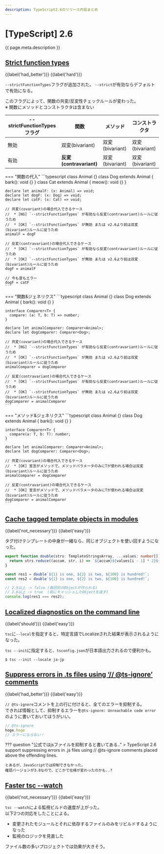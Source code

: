 ```yaml
---
description: TypeScript2.6のリリース内容まとめ
---
```


# [TypeScript] 2.6

{{ page.meta.description }}


## [Strict function types]

[Strict function types]: https://www.typescriptlang.org/docs/handbook/release-notes/typescript-2-6.html#strict-function-types

{{label('had_better')}} {{label('hard')}}

`--strictFunctionTypes`フラグが追加された。
`--strict`が有効ならデフォルトで有効になる。

このフラグによって、関数の共変/反変性チェックルールが変わった。  
※ 関数にメソッドとコンストラクタは含まない

| --strictFunctionTypes フラグ | 関数                    | メソッド        | コンストラクタ  |
| ------------------------------ | ----------------------- | --------------- | --------------- |
| 無効                           | 双変(bivariant)         | 双変(bivariant) | 双変(bivariant) |
| 有効                           | **反変(contravariant)** | 双変(bivariant) | 双変(bivariant) |

=== "関数の代入"
    ```typescript
    class Animal {}
    class Dog extends Animal {
        bark(): void {}
    }
    class Cat extends Animal {
        meow(): void {}
    }

    declare let animalF: (x: Animal) => void;
    declare let dogF: (x: Dog) => void;
    declare let catF: (x: Cat) => void;

    // 共変(covariant)の場合代入できるケース
    //  * [NG] `--strictFunctionTypes` が有効なら反変(contravariant)ルールに従うため
    //  * [OK] `--strictFunctionTypes` が無効 または v2.6より前は双変(bivariant)ルールに従うため
    animalF = dogF
    
    // 反変(contravariant)の場合代入できるケース
    //  * [OK] `--strictFunctionTypes` が有効なら反変(contravariant)ルールに従うため
    //  * [OK] `--strictFunctionTypes` が無効 または v2.6より前は双変(bivariant)ルールに従うため
    dogF = animalF
    
    // 今も昔もエラー
    dogF = catF
    ```

=== "関数&ジェネリクス"
    ```typescript
    class Animal {}
    class Dog extends Animal {
      bark(): void {}
    }

    interface Comparer<T> {
      compare: (a: T, b: T) => number;
    }

    declare let animalComparer: Comparer<Animal>;
    declare let dogComparer: Comparer<Dog>;

    // 共変(covariant)の場合代入できるケース
    //  * [NG] `--strictFunctionTypes` が有効なら反変(contravariant)ルールに従うため
    //  * [OK] `--strictFunctionTypes` が無効 または v2.6より前は双変(bivariant)ルールに従うため
    animalComparer = dogComparer

    // 反変(contravariant)の場合代入できるケース
    //  * [OK] `--strictFunctionTypes` が有効なら反変(contravariant)ルールに従うため
    //  * [OK] `--strictFunctionTypes` が無効 または v2.6より前は双変(bivariant)ルールに従うため
    dogComparer = animalComparer
    ```

=== "メソッド&ジェネリクス"
    ```typescript
    class Animal {}
    class Dog extends Animal {
      bark(): void {}
    }

    interface Comparer<T> {
      compare(a: T, b: T): number;
    }

    declare let animalComparer: Comparer<Animal>;
    declare let dogComparer: Comparer<Dog>;

    // 共変(covariant)の場合代入できるケース
    //  * [OK] 宣言がメソッドで、メソッドパラメータのみにTが使われる場合は双変(bivariant)ルールに従うため
    animalComparer = dogComparer

    // 反変(contravariant)の場合代入できるケース
    //  * [OK] 宣言がメソッドで、メソッドパラメータのみにTが使われる場合は双変(bivariant)ルールに従うため
    dogComparer = animalComparer
    ```


## [Cache tagged template objects in modules]

[Cache tagged template objects in modules]: https://www.typescriptlang.org/docs/handbook/release-notes/typescript-2-6.html#cache-tagged-template-objects-in-modules

{{label('not_necessary')}} {{label('easy')}}

タグ付けテンプレートの中身が一緒なら、同じオブジェクトを使い回すようになった。

```typescript
export function double(strs: TemplateStringsArray, ...values: number[]) {
  return strs.reduce((accum, str, i) => `${accum}${values[i - 1] * 2}${str}`);
}

const res1 = double`${1} is one, ${2} is two, ${100} is hundred!`;
const res2 = double`${1} is one, ${2} is two, ${100} is hundred!`;

// 2.5以上 -> false (毎回別のObjectが作られる)
// 2.6以上 -> true  (前にキャッシュしたObjectを返す)
console.log(res1 === res2);
```


## [Localized diagnostics on the command line]

[Localized diagnostics on the command line]: https://www.typescriptlang.org/docs/handbook/release-notes/typescript-2-6.html#localized-diagnostics-on-the-command-line

{{label('should')}} {{label('easy')}}

`tsc`に`--local`を指定すると、特定言語でLocalizeされた結果が表示されるようになった。

`tsc --init`に指定すると、`tsconfig.json`が日本語出力されるので便利かも。

```
$ tsc --init --locale ja-jp
```


## [Suppress errors in .ts files using ‘// @ts-ignore’ comments]

[Suppress errors in .ts files using ‘// @ts-ignore’ comments]: https://www.typescriptlang.org/docs/handbook/release-notes/typescript-2-6.html#suppress-errors-in-ts-files-using--ts-ignore-comments

{{label('had_better')}} {{label('easy')}}

`// @ts-ignore`コメントを上の行に付けると、全てのエラーを抑制する。  
できれば情報として、抑制するエラーを`@ts-ignore: Unreachable code error`のように書いておいてほうがいい。

```typescript
// @ts-ignore
hoge.hoge
// エラーにならない！
```

??? question "公式ではjsファイルを抑制すると書いてある.."
    > TypeScript 2.6 support suppressing errors in .js files using // @ts-ignore comments placed above the offending lines.
    
    とあるが、JavaScriptでは抑制できなかった。  
    確認バージョンが3.8なので、どこかで仕様が変わったのかも..?
    


## [Faster tsc --watch]

[Faster tsc --watch]: https://www.typescriptlang.org/docs/handbook/release-notes/typescript-2-6.html#faster-tsc---watch

{{label('not_necessary')}} {{label('easy')}}

`tsc --watch`による監視ビルドの速度が上がった。  
以下2つの対応をしたことによる。

* 変更されたモジュールとそれに依存するファイルのみをリビルドするようになった
* 監視のロジックを見直した

ファイル数の多いプロジェクトでは効果が大きそう。

